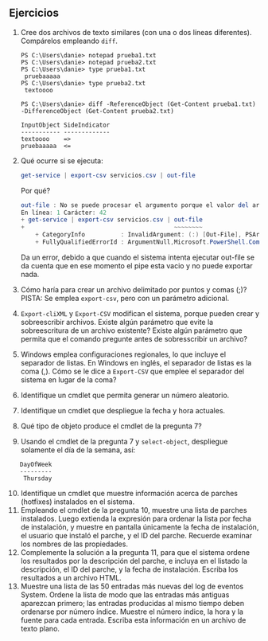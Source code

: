 ## Ejercicios
1. Cree dos archivos de texto similares (con una o dos líneas diferentes).
   Compárelos empleando ``diff``.
   ```console
   PS C:\Users\danie> notepad prueba1.txt
   PS C:\Users\danie> notepad prueba2.txt
   PS C:\Users\danie> type prueba1.txt
    pruebaaaaa
   PS C:\Users\danie> type prueba2.txt
    textoooo
    
   PS C:\Users\danie> diff -ReferenceObject (Get-Content prueba1.txt) -DifferenceObject (Get-Content prueba2.txt)

   InputObject SideIndicator
   ----------- -------------
   textoooo    =>           
   pruebaaaaa  <=  
   ```
2. Qué ocurre si se ejecuta:
   ```powershell
   get-service | export-csv servicios.csv | out-file
   ```
   Por qué?
   ``` powershell
   out-file : No se puede procesar el argumento porque el valor del argumento "path" es NULL. Cambie el valor del argumento "path" a un valor no nulo.
   En línea: 1 Carácter: 42
   + get-service | export-csv servicios.csv | out-file
   +                                          ~~~~~~~~
       + CategoryInfo          : InvalidArgument: (:) [Out-File], PSArgumentNullException
       + FullyQualifiedErrorId : ArgumentNull,Microsoft.PowerShell.Commands.OutFileCommand
   ```
   
   Da un error, debido a que cuando el sistema intenta ejecutar out-file se da cuenta que en ese momento el pipe esta vacio y no puede exportar nada.
3. Cómo haría para crear un archivo delimitado por puntos y comas (;)?
   PISTA: Se emplea ``export-csv``, pero con un parámetro adicional.
4. ``Export-cliXML`` y ``Export-CSV`` modifican el sistema, porque pueden crear
   y sobreescribir archivos. Existe algún parámetro que evite la
   sobreescritura de un archivo existente? Existe algún parámetro que
   permita que el comando pregunte antes de sobresscribir un archivo?
5. Windows emplea configuraciones regionales, lo que incluye el separador de
   listas. En Windows en inglés, el separador de listas es la coma (,).
   Cómo se le dice a ``Export-CSV`` que emplee el separador del sistema en lugar
   de la coma?
6. Identifique un cmdlet que permita generar un número aleatorio.
7. Identifique un cmdlet que despliegue la fecha y hora actuales.
8. Qué tipo de objeto produce el cmdlet de la pregunta 7?
9. Usando el cmdlet de la pregunta 7 y ``select-object``, despliegue solamente
   el día de la semana, así:

```console
   DayOfWeek
   ---------
    Thursday
```

10. Identifique un cmdlet que muestre información acerca de parches (hotfixes)
    instalados en el sistema.
11. Empleando el cmdlet de la pregunta 10, muestre una lista de parches
    instalados. Luego extienda la expresión para ordenar la lista por fecha
    de instalación, y muestre en pantalla únicamente la fecha de instalación,
    el usuario que instaló el parche, y el ID del parche. Recuerde examinar
    los nombres de las propiedades.
12. Complemente la solución a la pregunta 11, para que el sistema ordene los
    resultados por la descripción del parche, e incluya en el listado la
    descripción, el ID del parche, y la fecha de instalación.
    Escriba los resultados a un archivo HTML.
13. Muestre una lista de las 50 entradas más nuevas del log de eventos System.
    Ordene la lista de modo que las entradas más antiguas aparezcan primero;
    las entradas producidas al mismo tiempo deben ordenarse por número índice.
    Muestre el número índice, la hora y la fuente para cada entrada. Escriba
    esta información en un archivo de texto plano.
